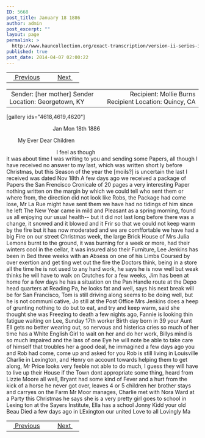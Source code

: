 ```yaml
---
ID: 5668
post_title: January 18 1886
author: admin
post_excerpt: ""
layout: page
permalink: >
  http://www.hauncollection.org/exact-transcription/version-ii-series-iv/january-18-1886/
published: true
post_date: 2014-04-07 02:00:22
---
```

<table style="width: 100%;" align="center">
<tbody>
<tr>
<td width="50%"><a href="http://www.hauncollection.org/version-2/version-ii-series-iv/july-27-1885/"><img src="https://lh3.googleusercontent.com/-EFJpxxNiPNw/VqgtWBCZrMI/AAAAAAAAAFU/WfY4lPFWWkg/s800-Ic42/Soeb-Plain-Arrows-8-10px.png" alt="" width="10" height="10" /> Previous</a></td>
<td style="text-align: right;"><a href="http://www.hauncollection.org/version-2/version-ii-series-iv/january-27-1887/">Next <img src="https://lh3.googleusercontent.com/-67k0cYlpXHw/VqgtWKz1MXI/AAAAAAAAAFU/k9PW_Piyurk/s800-Ic42/Soeb-Plain-Arrows-5-10px.png" alt="" width="10" height="10" /></a></td>
</tr>
</tbody>
</table>
<table style="width: 100%;" align="center">
<tbody>
<tr>
<td width="50%"> Sender: [her mother]
Sender Location: Georgetown, KY</td>
<td style="text-align: right;">Recipient: Mollie Burns
Recipient Location: Quincy, CA</td>
</tr>
</tbody>
</table>
[gallery ids="4618,4619,4620"]
<p style="padding-left: 90px;">        Jan Mon 18th 1886</p>
<p style="padding-left: 30px;">My Ever Dear Children</p>

<div style="text-indent: 6em;">            I feel as though</div>
it was about time I was writing
to you and sending some Papers, all
though I have received no answer
to my last, which was written short
ly before Christmas, but this Season
of the year the [moils?] is uncertain
the last I received was dated Nov 18th
A few days ago we received a package
of Papers the San Frencisco Cronicale
of 20 pages a very interesting Paper
nothing written on the margin by
which we could tell who sent them
or where from, the direction did
not look like Robs, the Package
had come lose, Mr La Rue might
have sent them we have had
no tidings of him since he left
The New Year came in mild and
Pleasant as a spring morning, found
us all enjoying our usual health--
but it did not last long before
there was a change, it snowed
and it blowed and it Frir so that
we could not keep warm by the fire
but it has now moderated and we are
comffortable we have had a big Fire on
our street Christmas week, the large
Brick House of Mrs Julia Lemons
burnt to the ground, it was burning
for a week or more, had their winters
cool in the cellar, it was insured
also their Furniture, Lee Jenkins
has been in Bed three weeks with
an Absess on one of his Limbs
Coursed by over exertion and get
ting wet out the fire the Doctors
think, being in a store all the
time he is not used to any hard
work, he says he is now well but weak
thinks he will have to walk on
Crutches for a few weeks, Jim
has been at home for a few days
he has a situation on the Pan
Handle route at the Depo head
quarters at Reading Pa, he looks
fat and well, says his next break
will be for San Francisco, Tom
is still driving along seems to be
doing well, but he is not communi
cative, Jo still at the Post Office
Mrs Jenkins does a heep of grunting
nothing to do but to eat, and try
and keep warm, said she thought
she was Freezing to death a few
nights ago, Fannie is looking thin
fatigue waiting on Lee, Sunday 17th
worker Birth day born in 39
your Aunt Ell gets no better
wearing out, so nervous and histerica
cries so much of her time has a
White English Girl to wait on
her and do her work, Billys mind
is so much impaired and the lass
of one Eye he will note be able
to take care of himself that troubles
her a good deal, he immagined
a few days ago you and Rob had
come, come up and asked for you
Rob is still living in Louisville
Charlie in Lexington, and Henry on
account towards helping them to get
along, Mr Price looks very feeble
not able to do much, I guess they
will have to live up their House
if the Town dont appropriate some
thing, heard from Lizzie Moore all
well, Bryant had some kind of Fever
and a hurt from the kick of a horse
he never got over, leaves 4 or 5 children
her brother stays and carryes on the
Farm Mr Moor manages, Charlie
met with Nora Ward at a Party
this Christmas he says she is a very
pretty girl goes to school in Lexing
ton at the Sayers Institute, Ella
has a school Jonny Kidd your old
Beau Died a few days ago in LExington
our united Love to all Lovingly Ma
<table style="width: 100%;" align="center">
<tbody>
<tr>
<td width="50%"><a href="http://www.hauncollection.org/version-2/version-ii-series-iv/july-27-1885/"><img src="https://lh3.googleusercontent.com/-EFJpxxNiPNw/VqgtWBCZrMI/AAAAAAAAAFU/WfY4lPFWWkg/s800-Ic42/Soeb-Plain-Arrows-8-10px.png" alt="" width="10" height="10" /> Previous</a></td>
<td style="text-align: right;"><a href="http://www.hauncollection.org/version-2/version-ii-series-iv/january-27-1887/">Next <img src="https://lh3.googleusercontent.com/-67k0cYlpXHw/VqgtWKz1MXI/AAAAAAAAAFU/k9PW_Piyurk/s800-Ic42/Soeb-Plain-Arrows-5-10px.png" alt="" width="10" height="10" /></a></td>
</tr>
</tbody>
</table>